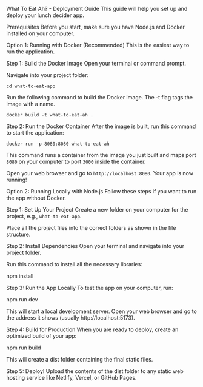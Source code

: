 What To Eat Ah? - Deployment Guide
This guide will help you set up and deploy your lunch decider app.

Prerequisites
Before you start, make sure you have Node.js and Docker installed on your computer.

Option 1: Running with Docker (Recommended)
This is the easiest way to run the application.

Step 1: Build the Docker Image
Open your terminal or command prompt.

Navigate into your project folder:

```
cd what-to-eat-app
```

Run the following command to build the Docker image. The -t flag tags the image with a name.

```
docker build -t what-to-eat-ah .
```

Step 2: Run the Docker Container
After the image is built, run this command to start the application:

```
docker run -p 8080:8080 what-to-eat-ah
```

This command runs a container from the image you just built and maps port `8080` on your computer to port `3000` inside the container.

Open your web browser and go to `http://localhost:8080`. Your app is now running!

Option 2: Running Locally with Node.js
Follow these steps if you want to run the app without Docker.

Step 1: Set Up Your Project
Create a new folder on your computer for the project, e.g., `what-to-eat-app`.

Place all the project files into the correct folders as shown in the file structure.

Step 2: Install Dependencies
Open your terminal and navigate into your project folder.

Run this command to install all the necessary libraries:

npm install

Step 3: Run the App Locally
To test the app on your computer, run:

npm run dev

This will start a local development server. Open your web browser and go to the address it shows (usually http://localhost:5173).

Step 4: Build for Production
When you are ready to deploy, create an optimized build of your app:

npm run build

This will create a dist folder containing the final static files.

Step 5: Deploy!
Upload the contents of the dist folder to any static web hosting service like Netlify, Vercel, or GitHub Pages.
